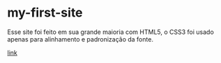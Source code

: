 # my-first-site

Esse site foi feito em sua grande maioria com HTML5, o CSS3 foi usado apenas para alinhamento e padronização da fonte.

[link](https://natharaujos.github.io/first-site/)
